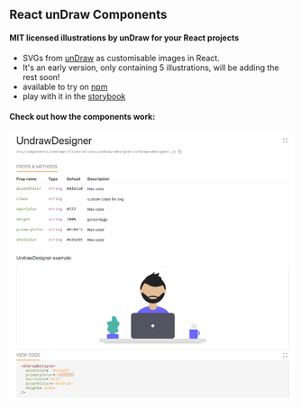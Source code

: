 ## React unDraw Components

#### MIT licensed illustrations by unDraw for your React projects

* SVGs from [unDraw](https://undraw.co/) as customisable images in React.  
* It's an early version, only containing 5 illustrations, will be adding the rest soon!
* available to try on [npm](https://www.npmjs.com/package/react-undraw-illustrations)
* play with it in the [storybook](graemefulton.github.io)


#### Check out how the components work:

![alt text](readme.gif)

